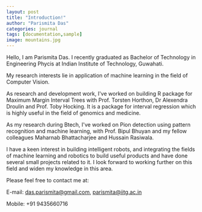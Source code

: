 ```yaml
---
layout: post
title: "Introduction!"
author: "Parismita Das"
categories: journal
tags: [documentation,sample]
image: mountains.jpg
---
```


Hello, I am Parismita Das. I recently graduated as Bachelor of Technology in Engineering Phycis at Indian Institute of Technology, Guwahati.

My research interests lie in application of machine learning in the field of Computer Vision. 

As research and development work, I've worked on building R package for Maximum Margin Interval Trees with Prof. Torsten Horthon, Dr Alexendra Droulin and Prof. Toby Hocking. It is a package for interval regression which is highly useful in the field of genomics and medicine. 

As my research during Btech, I've worked on Pion detection using pattern recognition and machine learning, with Prof. Bipul Bhuyan and my fellow colleagues Maharnab Bhattacharjee and Hussain Rasiwala.

I have a keen interest in building intelligent robots, and integrating the fields of machine learning and robotics to build useful products and have done several small projects related to it. I look forward to working further on this field and widen my knowledge in this area.

Please feel free to contact me at: 

E-mail: das.parismita@gmail.com, parismita@iitg.ac.in

Mobile: +91 9435660716
